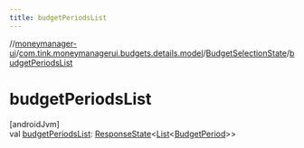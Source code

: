 ```yaml
---
title: budgetPeriodsList
---
```

//[moneymanager-ui](../../../index.html)/[com.tink.moneymanagerui.budgets.details.model](../index.html)/[BudgetSelectionState](index.html)/[budgetPeriodsList](budget-periods-list.html)



# budgetPeriodsList



[androidJvm]\
val [budgetPeriodsList](budget-periods-list.html): [ResponseState](../../com.tink.service.network/-response-state/index.html)&lt;[List](https://kotlinlang.org/api/latest/jvm/stdlib/kotlin.collections/-list/index.html)&lt;[BudgetPeriod](../../com.tink.model.budget/index.html#406477269%2FClasslikes%2F1000845458)&gt;&gt;




